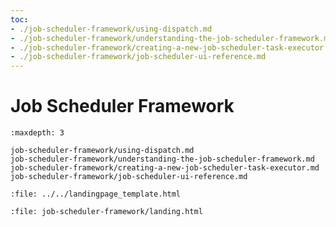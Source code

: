 ```yaml
---
toc:
- ./job-scheduler-framework/using-dispatch.md
- ./job-scheduler-framework/understanding-the-job-scheduler-framework.md
- ./job-scheduler-framework/creating-a-new-job-scheduler-task-executor.md
- ./job-scheduler-framework/job-scheduler-ui-reference.md
---
```

# Job Scheduler Framework

```{toctree}
:maxdepth: 3

job-scheduler-framework/using-dispatch.md
job-scheduler-framework/understanding-the-job-scheduler-framework.md
job-scheduler-framework/creating-a-new-job-scheduler-task-executor.md
job-scheduler-framework/job-scheduler-ui-reference.md
```

```{raw} html
:file: ../../landingpage_template.html
```

```{raw} html
:file: job-scheduler-framework/landing.html
```